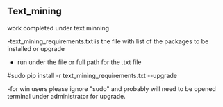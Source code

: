 ## Text_mining
work completed under text minning


-text_mining_requirements.txt is the file with list of the packages to be installed or upgrade
- run under the file or full path for the .txt file

#sudo pip install -r text_mining_requirements.txt --upgrade

-for win users please ignore "sudo" and probably will need to be opened terminal under administrator for upgrade. 
